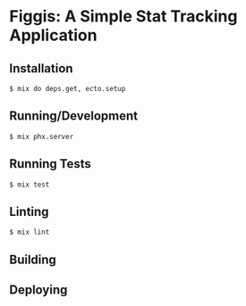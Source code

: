 # Figgis: A Simple Stat Tracking Application

## Installation

`$ mix do deps.get, ecto.setup`

## Running/Development

`$ mix phx.server`

## Running Tests

`$ mix test`

## Linting

`$ mix lint`

## Building

## Deploying
